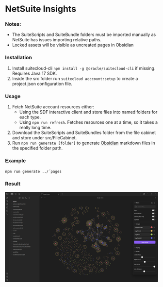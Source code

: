 # NetSuite Insights

### Notes:

- The SuiteScripts and SuiteBundle folders must be imported manually as NetSuite has issues importing relative paths.
- Locked assets will be visible as uncreated pages in Obsidian

### Installation

1) Install suitecloud-cli `npm install -g @oracle/suitecloud-cli` if missing. Requires Java 17 SDK.
2) Inside the src folder run `suitecloud acccount:setup` to create a project.json configuration file.

### Usage

1) Fetch NetSuite account resources either:
    - Using the SDF interactive client and store files into named folders for each type.
    - Using `npm run refresh`. Fetches resources one at a time, so it takes a really long time.
2) Download the SuiteScripts and SuiteBundles folder from the file cabinet and store under src/FileCabinet.
3) Run `npm run generate [folder]` to generate [Obsidian](https://obsidian.md/download) markdown files in the specified
   folder path.

### Example

`npm run generate ../´pages`

### Result

![screenshot.png](screenshot.png)